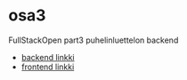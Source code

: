 # osa3
FullStackOpen part3 puhelinluettelon backend
* [backend linkki](https://murmuring-castle-54260.herokuapp.com/api/persons)
* [frontend linkki](https://murmuring-castle-54260.herokuapp.com)

